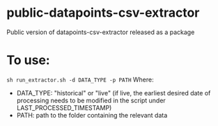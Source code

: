 # public-datapoints-csv-extractor
Public version of datapoints-csv-extractor released as a package

# To use:
`sh run_extractor.sh -d DATA_TYPE -p PATH`
Where:
- DATA_TYPE: "historical" or "live" (if live, the earliest desired date of processing needs to be modified in the script under LAST_PROCESSED_TIMESTAMP)
- PATH: path to the folder containing the relevant data
